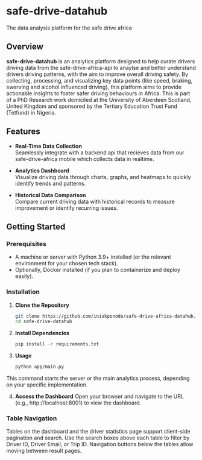 # safe-drive-datahub

The data analysis platform for the safe drive africa

## Overview

**safe-drive-datahub** is an analytics platform designed to help curate drivers driving data from the safe-drive-africa-api to anaylse and better understand drivers driving patterns, with the aim to improve overall driving safety. By collecting, processing, and visualizing key data points (like speed, braking, swerving and alcohol influenced driving), this platform aims to provide actionable insights to foster safer driving behaviours in Africa. This is part of a PhD Research work domiciled at the University of Aberdeen Scotland, United Kingdom and sponsored by the Tertiary Education Trust Fund (Tetfund) in Nigeria.

## Features

- **Real-Time Data Collection**  
  Seamlessly integrate with a backend api that recieves data from our safe-drive-africa mobile which collects data in realtime.

- **Analytics Dashboard**  
  Visualize driving data through charts, graphs, and heatmaps to quickly identify trends and patterns.


- **Historical Data Comparison**  
  Compare current driving data with historical records to measure improvement or identify recurring issues.

## Getting Started

### Prerequisites

- A machine or server with Python 3.9+ installed (or the relevant environment for your chosen tech stack).
- Optionally, Docker installed (if you plan to containerize and deploy easily).

### Installation

1. **Clone the Repository**  
   ```bash
   git clone https://github.com/iniakponode/safe-drive-africa-datahub.git
   cd safe-drive-datahub

2. **Install Dependencies**
   ```bash
   pip install -r requirements.txt
3. **Usage**
   ```bash
   python app/main.py
  This command starts the server or the main analytics process, depending on your specific implementation.

4. **Access the Dashboard**
  Open your browser and navigate to the URL (e.g., http://localhost:8001) to view the dashboard.

### Table Navigation

Tables on the dashboard and the driver statistics page support client-side pagination and search.
Use the search boxes above each table to filter by Driver ID, Driver Email, or Trip ID.
Navigation buttons below the tables allow moving between result pages.
